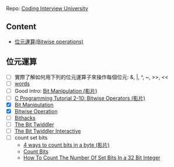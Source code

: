 Repo: [Coding Interview University](https://github.com/jwasham/coding-interview-university/tree/main)

## Content
* [位元運算(Bitwise operations)](#位元運算)




## 位元運算
- [ ] 實際了解如何用下列的位元運算子來操作每個位元: &, |, ^, ~, >>, <<
- [ ] [words](https://en.wikipedia.org/wiki/Word_(computer_architecture))
- [ ] Good intro:
    [Bit Manipulation (影片)](https://www.youtube.com/watch?v=7jkIUgLC29I)
- [ ] [C Programming Tutorial 2-10: Bitwise Operators (影片)](https://www.youtube.com/watch?v=d0AwjSpNXR0)
- [x] [Bit Manipulation](https://en.wikipedia.org/wiki/Bit_manipulation)
- [x] [Bitwise Operation](https://en.wikipedia.org/wiki/Bitwise_operation)
- [ ] [Bithacks](https://graphics.stanford.edu/~seander/bithacks.html)
- [ ] [The Bit Twiddler](https://bits.stephan-brumme.com/)
- [ ] [The Bit Twiddler Interactive](https://bits.stephan-brumme.com/interactive.html)
- [ ] count set bits
  - [4 ways to count bits in a byte (影片)](https://youtu.be/Hzuzo9NJrlc)
  - [Count Bits](https://graphics.stanford.edu/~seander/bithacks.html#CountBitsSetKernighan)
  - [How To Count The Number Of Set Bits In a 32 Bit Integer](http://stackoverflow.com/questions/109023/how-to-count-the-number-of-set-bits-in-a-32-bit-integer)
